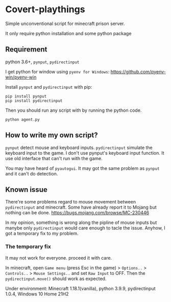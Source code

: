 # Covert-playthings

Simple unconventional script for minecraft prison server.

It only require python installation and some python package

## Requirement
python 3.6+, `pynput`, `pydirectinput`

I get python for window using `pyenv for Windows`: https://github.com/pyenv-win/pyenv-win

Install `pynput` and `pydirectinput` with pip:
```
pip install pynput
pip install pydirectinput
```

Then you should run any script with by running the python code.
```
python agent.py
```

## How to write my own script?
`pynput` detect mouse and keyboard inputs. `pydirectinput` simulate the keyboard input to the game.
I don't use pynput's keyboard input function. It use old interface that can't run with the game.

You may have heard of `pyautogui`. It may got the same problem as `pynput` and it can't do detection.

## Known issue
There're some problems regard to mouse movement between `pydirectinput` and minecraft. Some have already report it to Mojang but nothing can be done. https://bugs.mojang.com/browse/MC-230446

In my opinion, something is wrong along the pipline of mouse inputs but manybe only `pydirectinput` would care enough to tacle the issue. Anyhow, I got a temporary fix to my problem.

### The temporary fix
It may not work for everyone. proceed it with care.

In minecraft, open `Game menu` (press Esc in the game) > `Options..` > `Controls..` > `Mouse Settings..` and set `Raw Input` to OFF. Then the `pydirectinput.move()` should work as expected.

Under environment: Minecraft 1.18.1(vanilla), python 3.9.9, pydirectinput 1.0.4, Windows 10 Home 21H2